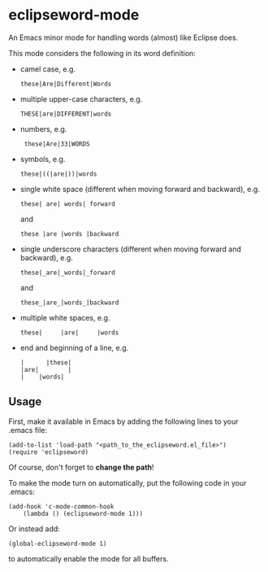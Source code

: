 eclipseword-mode
================

An Emacs minor mode for handling words (almost) like Eclipse does.

This mode considers the following in its word definition:
- camel case, e.g.
  ```
  these|Are|Different|Words
  ```

- multiple upper-case characters, e.g.
  ```
  THESE|are|DIFFERENT|words
  ```

- numbers, e.g.
  ```  
   these|Are|33|WORDS
  ```

- symbols, e.g. 
  ```
  these|((|are|))|words
  ```

- single white space (different when moving forward and backward), e.g. 
  ```
  these| are| words| forward
  ```
  and 
  ``` 
  these |are |words |backward
  ```

- single underscore characters (different when moving forward and backward), e.g. 
  ```
  these|_are|_words|_forward
  ``` 
  and
  ```
  these_|are_|words_|backward
  ```

- multiple white spaces, e.g.
  ```
  these|     |are|     |words
  ```

- end and beginning of a line, e.g.
  ```
  |      |these|
  |are|        |
  |    |words|
  ```


Usage
-----

First, make it available in Emacs by adding the following lines to your .emacs file:
```
(add-to-list 'load-path "<path_to_the_eclipseword.el_file>")
(require 'eclipseword)
```
Of course, don't forget to **change the path**!

To make the mode turn on automatically, put the following code in your .emacs:
```
(add-hook 'c-mode-common-hook
    (lambda () (eclipseword-mode 1)))
```

Or instead add:
```
(global-eclipseword-mode 1)
```
to automatically enable the mode for all buffers.
